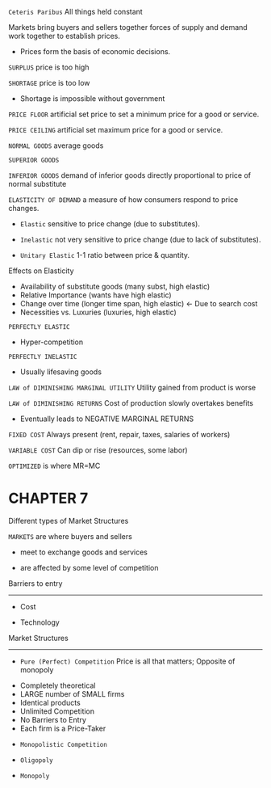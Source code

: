 `Ceteris Paribus` All things held constant

Markets bring buyers and sellers together
forces of supply and demand work together to establish prices.

* Prices form the basis of economic decisions.

`SURPLUS`  price is too high

`SHORTAGE`  price is too low

* Shortage is impossible without government

`PRICE FLOOR`  artificial set price to set a minimum price for a good or service.

`PRICE CEILING`  artificial set maximum price for a good or service.

`NORMAL GOODS` average goods

`SUPERIOR GOODS` 

`INFERIOR GOODS` demand of inferior goods directly proportional to price of normal substitute

`ELASTICITY OF DEMAND` a measure of how consumers respond to price changes.

* `Elastic`  sensitive to price change (due to substitutes).

* `Inelastic`  not very sensitive to price change (due to lack of substitutes).

* `Unitary Elastic`  1-1 ratio between price & quantity.

Effects on Elasticity

* Availability of substitute goods (many subst, high elastic)
* Relative Importance (wants have high elastic)
* Change over time (longer time span, high elastic) <- Due to search cost
* Necessities vs. Luxuries (luxuries, high elastic)

`PERFECTLY ELASTIC`

* Hyper-competition

`PERFECTLY INELASTIC`

* Usually lifesaving goods

`LAW of DIMINISHING MARGINAL UTILITY` Utility gained from product is worse

`LAW of DIMINISHING RETURNS` Cost of production slowly overtakes benefits

* Eventually leads to NEGATIVE MARGINAL RETURNS

`FIXED COST` Always present (rent, repair, taxes, salaries of workers)

`VARIABLE COST` Can dip or rise (resources, some labor)

`OPTIMIZED` is where MR=MC




CHAPTER 7
===
Different types of Market Structures

`MARKETS` are where buyers and sellers

* meet to exchange goods and services

* are affected by some level of competition

Barriers to entry
***

* Cost

* Technology 


Market Structures
***

* `Pure (Perfect) Competition` Price is all that matters; Opposite of monopoly

- Completely theoretical
- LARGE number of SMALL firms
- Identical products
- Unlimited Competition
- No Barriers to Entry
- Each firm is a Price-Taker


* `Monopolistic Competition`

* `Oligopoly`

* `Monopoly`



